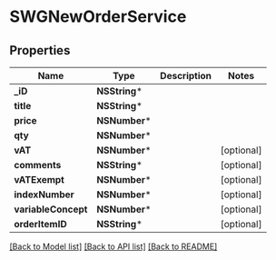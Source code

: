 # SWGNewOrderService

## Properties
Name | Type | Description | Notes
------------ | ------------- | ------------- | -------------
**_iD** | **NSString*** |  | 
**title** | **NSString*** |  | 
**price** | **NSNumber*** |  | 
**qty** | **NSNumber*** |  | 
**vAT** | **NSNumber*** |  | [optional] 
**comments** | **NSString*** |  | [optional] 
**vATExempt** | **NSNumber*** |  | [optional] 
**indexNumber** | **NSNumber*** |  | [optional] 
**variableConcept** | **NSNumber*** |  | [optional] 
**orderItemID** | **NSString*** |  | [optional] 

[[Back to Model list]](../README.md#documentation-for-models) [[Back to API list]](../README.md#documentation-for-api-endpoints) [[Back to README]](../README.md)


